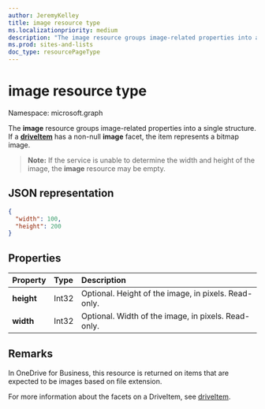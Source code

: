 ```yaml
---
author: JeremyKelley
title: image resource type
ms.localizationpriority: medium
description: "The image resource groups image-related properties into a single structure."
ms.prod: sites-and-lists
doc_type: resourcePageType
---
```


# image resource type

Namespace: microsoft.graph

The **image** resource groups image-related properties into a single structure.
If a [**driveItem**](driveitem.md) has a non-null **image** facet, the item represents a bitmap image.

>**Note:** If the service is unable to determine the width and height of the image, the **image** resource may be empty.

## JSON representation

<!-- { "blockType": "resource", "@odata.type": "microsoft.graph.image" } -->
```json
{
  "width": 100,
  "height": 200
}
```

## Properties

| Property   | Type  | Description                                |
|:-----------|:------|:-------------------------------------------|
| **height** | Int32 | Optional. Height of the image, in pixels. Read-only. |
| **width**  | Int32 | Optional. Width of the image, in pixels. Read-only.  |

## Remarks

In OneDrive for Business, this resource is returned on items that are expected to be images based on file extension.

For more information about the facets on a DriveItem, see [driveItem](driveitem.md).


<!-- {
  "type": "#page.annotation",
  "description": "The image facet describes properties of an image like width and height",
  "keywords": "image,width,height,item,facet",
  "section": "documentation",
  "tocPath": "Facets/Image"
} -->

